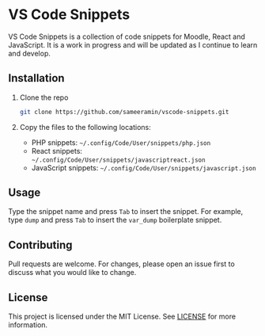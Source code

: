# VS Code Snippets
VS Code Snippets is a collection of code snippets for Moodle, React and JavaScript. It is a work in progress and will be updated as I continue to learn and develop.

## Installation
1. Clone the repo
   ```sh
   git clone https://github.com/sameeramin/vscode-snippets.git
    ```

2. Copy the files to the following locations:
    - PHP snippets: `~/.config/Code/User/snippets/php.json`
    - React snippets: `~/.config/Code/User/snippets/javascriptreact.json`
    - JavaScript snippets: `~/.config/Code/User/snippets/javascript.json`

## Usage
Type the snippet name and press `Tab` to insert the snippet. For example, type `dump` and press `Tab` to insert the `var_dump` boilerplate snippet.

## Contributing
Pull requests are welcome. For changes, please open an issue first to discuss what you would like to change. 

## License
This project is licensed under the MIT License. See [LICENSE](LICENSE) for more information.
